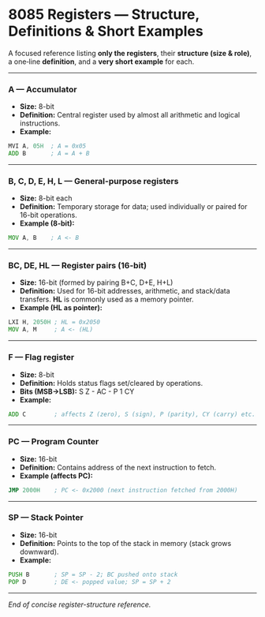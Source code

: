 # 8085 Registers — Structure, Definitions & Short Examples

A focused reference listing **only the registers**, their **structure (size & role)**, a one‑line **definition**, and a **very short example** for each.

---

### A — Accumulator

- **Size:** 8-bit
- **Definition:** Central register used by almost all arithmetic and logical instructions.
- **Example:**

```asm
MVI A, 05H  ; A = 0x05
ADD B       ; A = A + B
```

---

### B, C, D, E, H, L — General-purpose registers

- **Size:** 8-bit each
- **Definition:** Temporary storage for data; used individually or paired for 16-bit operations.
- **Example (8-bit):**

```asm
MOV A, B    ; A <- B
```

---

### BC, DE, HL — Register pairs (16-bit)

- **Size:** 16-bit (formed by pairing B+C, D+E, H+L)
- **Definition:** Used for 16-bit addresses, arithmetic, and stack/data transfers. **HL** is commonly used as a memory pointer.
- **Example (HL as pointer):**

```asm
LXI H, 2050H ; HL = 0x2050
MOV A, M     ; A <- (HL)
```

---

### F — Flag register

- **Size:** 8-bit
- **Definition:** Holds status flags set/cleared by operations.
- **Bits (MSB→LSB):** S Z - AC - P 1 CY
- **Example:**

```asm
ADD C        ; affects Z (zero), S (sign), P (parity), CY (carry) etc.
```

---

### PC — Program Counter

- **Size:** 16-bit
- **Definition:** Contains address of the next instruction to fetch.
- **Example (affects PC):**

```asm
JMP 2000H    ; PC <- 0x2000 (next instruction fetched from 2000H)
```

---

### SP — Stack Pointer

- **Size:** 16-bit
- **Definition:** Points to the top of the stack in memory (stack grows downward).
- **Example:**

```asm
PUSH B       ; SP = SP - 2; BC pushed onto stack
POP D        ; DE <- popped value; SP = SP + 2
```

---

*End of concise register-structure reference.*

